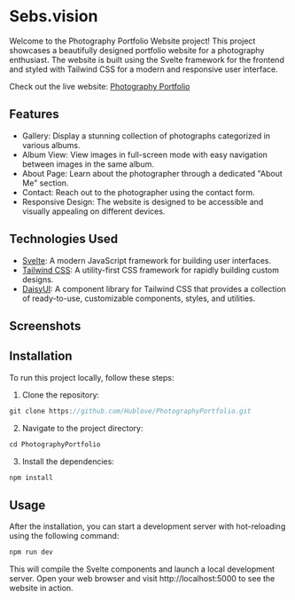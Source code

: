 # Sebs.vision

Welcome to the Photography Portfolio Website project! This project showcases a beautifully designed portfolio website for a photography enthusiast. The website is built using the Svelte framework for the frontend and styled with Tailwind CSS for a modern and responsive user interface.

Check out the live website: [Photography Portfolio](sebs.vision)

## Features

* Gallery: Display a stunning collection of photographs categorized in various albums.
* Album View: View images in full-screen mode with easy navigation between images in the same album.
* About Page: Learn about the photographer through a dedicated "About Me" section.
* Contact: Reach out to the photographer using the contact form.
* Responsive Design: The website is designed to be accessible and visually appealing on different devices.

## Technologies Used
* [Svelte](https://svelte.dev/): A modern JavaScript framework for building user interfaces.
* [Tailwind CSS](https://tailwindcss.com/): A utility-first CSS framework for rapidly building custom designs.
* [DaisyUI](https://daisyui.com/): A component library for Tailwind CSS that provides a collection of ready-to-use, customizable components, styles, and utilities.


## Screenshots

## Installation
To run this project locally, follow these steps:

1. Clone the repository:
```javascript
git clone https://github.com/Hublove/PhotographyPortfolio.git
```
2.  Navigate to the project directory:
```javascript
cd PhotographyPortfolio
```
3. Install the dependencies:
```javascript
npm install
```

## Usage
After the installation, you can start a development server with hot-reloading using the following command:
```javascript
npm run dev
```

This will compile the Svelte components and launch a local development server. Open your web browser and visit http://localhost:5000 to see the website in action.
